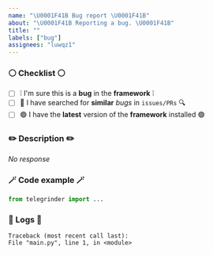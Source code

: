 ```yaml
---
name: "\U0001F41B Bug report \U0001F41B"
about: "\U0001F41B Reporting a bug. \U0001F41B"
title: ""
labels: ["bug"]
assignees: "luwqz1"
---
```


### ⚪️ Checklist ⚪️
* [ ] ❕ I'm sure this is a **bug** in the **framework** ❕
* [ ] 🔎 I have searched for **similar** *bugs* in `issues/PRs` 🔍
* [ ] 🟢 I have the **latest** version of the **framework** installed 🟢

### ✏️ Description ✏️
<!-- Describe the bug. -->
_No response_


### 🪄 Code example 🪄
<!--  Provide a minimal example. -->
```python
from telegrinder import ...
```

### 📝 Logs 📝
<!-- Provide logs/errors to review the issue. -->
```console
Traceback (most recent call last):
File "main.py", line 1, in <module>
```
